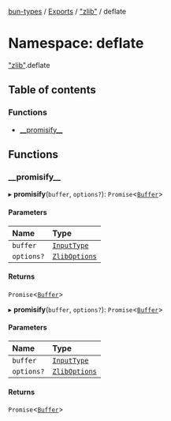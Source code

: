 [bun-types](https://oven-sh.github.io/bun-types/README.md) / [Exports](https://oven-sh.github.io/bun-types/modules.md) / ["zlib"](https://oven-sh.github.io/bun-types/modules/zlib_.md) / deflate

# Namespace: deflate

["zlib"](https://oven-sh.github.io/bun-types/modules/zlib_.md).deflate

## Table of contents

### Functions

- [\_\_promisify\_\_](https://oven-sh.github.io/bun-types/modules/zlib_.deflate.md#__promisify__)

## Functions

### \_\_promisify\_\_

▸ **__promisify__**(`buffer`, `options?`): `Promise`<[`Buffer`](https://oven-sh.github.io/bun-types/modules/buffer_.md#buffer)\>

#### Parameters

| Name | Type |
| :------ | :------ |
| `buffer` | [`InputType`](https://oven-sh.github.io/bun-types/modules/zlib_.md#inputtype) |
| `options?` | [`ZlibOptions`](https://oven-sh.github.io/bun-types/interfaces/zlib_.ZlibOptions.md) |

#### Returns

`Promise`<[`Buffer`](https://oven-sh.github.io/bun-types/modules/buffer_.md#buffer)\>

▸ **__promisify__**(`buffer`, `options?`): `Promise`<[`Buffer`](https://oven-sh.github.io/bun-types/modules/buffer_.md#buffer)\>

#### Parameters

| Name | Type |
| :------ | :------ |
| `buffer` | [`InputType`](https://oven-sh.github.io/bun-types/modules/zlib_.md#inputtype) |
| `options?` | [`ZlibOptions`](https://oven-sh.github.io/bun-types/interfaces/zlib_.ZlibOptions.md) |

#### Returns

`Promise`<[`Buffer`](https://oven-sh.github.io/bun-types/modules/buffer_.md#buffer)\>
